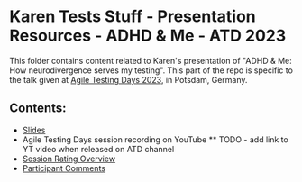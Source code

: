 # Karen Tests Stuff - Presentation Resources - ADHD & Me - ATD 2023

This folder contains content related to Karen's presentation of "ADHD & Me: How neurodivergence serves my testing". This part of the repo is specific to the talk given at [Agile Testing Days 2023](https://agiletestingdays.com/), in Potsdam, Germany.

## Contents:

- [Slides](https://github.com/KarenTestsStuff/PresentationResources/blob/main/ADHD_%26_Me/Agile_Testing_Days_2023/Slide_Deck.pdf)
- Agile Testing Days session recording on YouTube
  \*\* TODO - add link to YT video when released on ATD channel
- [Session Rating Overview](https://github.com/KarenTestsStuff/PresentationResources/blob/main/ADHD_%26_Me/Agile_Testing_Days_2023/SessionRatingOverview.jpg)
- [Participant Comments](https://github.com/KarenTestsStuff/PresentationResources/blob/main/ADHD_%26_Me/Agile_Testing_Days_2023/ParticipantComments.jpg)
